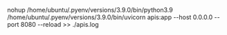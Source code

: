 nohup /home/ubuntu/.pyenv/versions/3.9.0/bin/python3.9 /home/ubuntu/.pyenv/versions/3.9.0/bin/uvicorn apis:app --host 0.0.0.0 --port 8080 --reload >> ./apis.log
